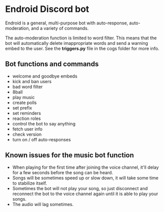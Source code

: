 # Endroid Discord bot
 Endroid is a general, multi-purpose bot with auto-response, auto-moderation, and a variety of commands.

 The auto-moderation function is limited to word filter. This means that the bot will automatically delete imappropriate words and send a warning embed to the user. See the **triggers.py** file in the cogs folder for more info.

## Bot functions and commands
 - welcome and goodbye embeds
 - kick and ban users
 - bad word filter
 - 8ball
 - play music
 - create polls
 - set prefix
 - set reminders
 - reaction roles
 - control the bot to say anything
 - fetch user info
 - check version
 - turn on / off auto-responses

## Known issues for the music bot function
 - When playing for the first time after joining the voice channel, it'll delay for a few seconds before the song can be heard.
 - Songs will be sometimes speed up or slow down, it will take some time to stabilize itself.
 - Sometimes the bot will not play your song, so just disconnect and reconnect the bot to the voice channel again until it is able to play your songs.
 - The audio will lag sometimes.
